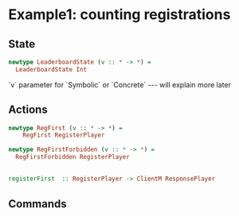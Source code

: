 # Example1: counting registrations

## State

```haskell
newtype LeaderboardState (v :: * -> *) =
  LeaderboardState Int
```

<div class="notes">
`v` parameter for `Symbolic` or `Concrete` --- will explain more later
</div>

## Actions

```haskell
newtype RegFirst (v :: * -> *) =
    RegFirst RegisterPlayer

newtype RegFirstForbidden (v :: * -> *) =
  RegFirstForbidden RegisterPlayer
```

##

```haskell
registerFirst  :: RegisterPlayer -> ClientM ResponsePlayer
```

## Commands

